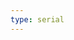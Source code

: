 ```yaml
---
type: serial
---
```


<!--
* Religion (reiki 2004-02-22)
* Drinking
* Music
* Furry
* Mental Health
* Gender
* Family

LJ entries
61
79 plus https://breakfastfox.livejournal.com/16996.html
82
88 re dad
107 mental health
114 first poly, more mystical
119 maybe?
127 poly
173 first ally?
176 and 177 more explanation
196 ally returns?
salvia https://www.erowid.org/experiences/exp.php?ID=34401
278 portentous
291 more
298 buzz off ally?
320 back
-->

